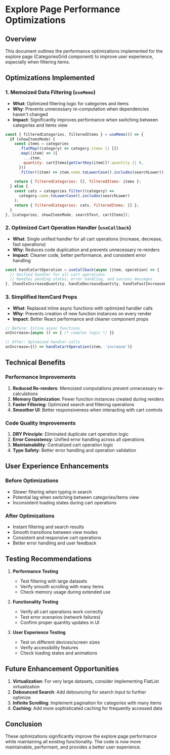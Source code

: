 # Explore Page Performance Optimizations

## Overview
This document outlines the performance optimizations implemented for the explore page (CategoriesGrid component) to improve user experience, especially when filtering items.

## Optimizations Implemented

### 1. Memoized Data Filtering (`useMemo`)
- **What**: Optimized filtering logic for categories and items
- **Why**: Prevents unnecessary re-computation when dependencies haven't changed
- **Impact**: Significantly improves performance when switching between categories and items view

```jsx
const { filteredCategories, filteredItems } = useMemo(() => {
  if (showItemsMode) {
    const items = categories
      .flatMap((category) => category.items || [])
      .map((item) => ({
        ...item,
        quantity: cartItems[getCartKey(item)]?.quantity || 0,
      }))
      .filter((item) => item.name.toLowerCase().includes(searchLower));
    
    return { filteredCategories: [], filteredItems: items };
  } else {
    const cats = categories.filter((category) =>
      category.name.toLowerCase().includes(searchLower)
    );
    return { filteredCategories: cats, filteredItems: [] };
  }
}, [categories, showItemsMode, searchText, cartItems]);
```

### 2. Optimized Cart Operation Handler (`useCallback`)
- **What**: Single unified handler for all cart operations (increase, decrease, fast operations)
- **Why**: Reduces code duplication and prevents unnecessary re-renders
- **Impact**: Cleaner code, better performance, and consistent error handling

```jsx
const handleCartOperation = useCallback(async (item, operation) => {
  // Unified handler for all cart operations
  // Handles pending states, error handling, and success messages
}, [handleIncreaseQuantity, handleDecreaseQuantity, handleFastIncreaseQuantity, handleFastDecreaseQuantity, pendingOperations, showSuccess, showError, user?.role]);
```

### 3. Simplified ItemCard Props
- **What**: Replaced inline async functions with optimized handler calls
- **Why**: Prevents creation of new function instances on every render
- **Impact**: Better React performance and cleaner component props

```jsx
// Before: Inline async functions
onIncrease={async () => { /* complex logic */ }}

// After: Optimized handler calls
onIncrease={() => handleCartOperation(item, 'increase')}
```

## Technical Benefits

### Performance Improvements
1. **Reduced Re-renders**: Memoized computations prevent unnecessary re-calculations
2. **Memory Optimization**: Fewer function instances created during renders
3. **Faster Filtering**: Optimized search and filtering operations
4. **Smoother UI**: Better responsiveness when interacting with cart controls

### Code Quality Improvements
1. **DRY Principle**: Eliminated duplicate cart operation logic
2. **Error Consistency**: Unified error handling across all operations
3. **Maintainability**: Centralized cart operation logic
4. **Type Safety**: Better error handling and operation validation

## User Experience Enhancements

### Before Optimizations
- Slower filtering when typing in search
- Potential lag when switching between categories/items view
- Inconsistent loading states during cart operations

### After Optimizations
- Instant filtering and search results
- Smooth transitions between view modes
- Consistent and responsive cart operations
- Better error handling and user feedback

## Testing Recommendations

1. **Performance Testing**
   - Test filtering with large datasets
   - Verify smooth scrolling with many items
   - Check memory usage during extended use

2. **Functionality Testing**
   - Verify all cart operations work correctly
   - Test error scenarios (network failures)
   - Confirm proper quantity updates in UI

3. **User Experience Testing**
   - Test on different devices/screen sizes
   - Verify accessibility features
   - Check loading states and animations

## Future Enhancement Opportunities

1. **Virtualization**: For very large datasets, consider implementing FlatList virtualization
2. **Debounced Search**: Add debouncing for search input to further optimize
3. **Infinite Scrolling**: Implement pagination for categories with many items
4. **Caching**: Add more sophisticated caching for frequently accessed data

## Conclusion

These optimizations significantly improve the explore page performance while maintaining all existing functionality. The code is now more maintainable, performant, and provides a better user experience.
